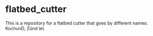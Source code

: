# flatbed_cutter
This is a repository for a flatbed cutter that goes by different names: KochunD, Zünd let.

